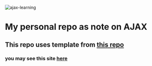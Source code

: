 ![ajax-learning](https://socialify.git.ci/ShyamendraHazra/ajax-learning/image?description=1&font=Source%20Code%20Pro&language=1&name=1&owner=1&stargazers=1&theme=Auto)
# My personal repo as note on AJAX

## This repo uses template from [this repo](https://github.com/ShyamendraHazra/DevCoNET)

### you may see this site [here](htps://www.yourcreativedev.in/ajax)
